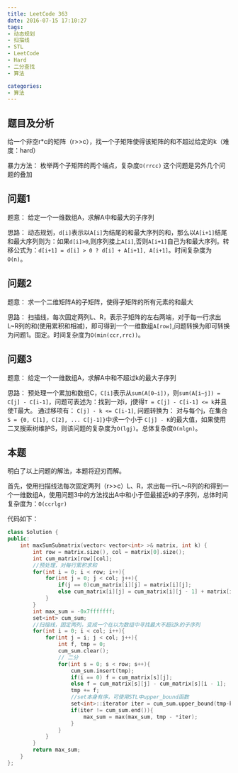 ```yaml
---
title: LeetCode 363
date: 2016-07-15 17:10:27
tags:
- 动态规划
- 扫描线
- STL
- LeetCode
- Hard
- 二分查找
- 算法

categories:
- 算法
---
```


## 题目及分析

给一个非空r*c的矩阵（r>>c），找一个子矩阵使得该矩阵的和不超过给定的k（难度：hard）

暴力方法： 枚举两个子矩阵的两个端点，复杂度`O(rrcc)`
这个问题是另外几个问题的叠加

<!-- more -->

## 问题1
题意： 给定一个一维数组A，求解A中和最大的子序列

思路： 动态规划，`d[i]`表示以`A[i]`为结尾的和最大序列的和，那么以`A[i+1]`结尾和最大序列则为：如果`d[i]>0`,则序列接上`A[i]`,否则`A[i+1]`自己为和最大序列。转移公式为：`d[i+1] = d[i] > 0 ? d[i] + A[i+1], A[i+1]`。时间复杂度为`O(n)`。

## 问题2
题意： 求一个二维矩阵A的子矩阵，使得子矩阵的所有元素的和最大

思路： 扫描线，每次固定两列L、R，表示子矩阵的左右两端，对于每一行求出L~R列的和(使用累积和相减)，即可得到一个一维数组`A[row]`,问题转换为即可转换为问题1。固定。时间复杂度为`O(min(ccr,rrc))`。

## 问题3
题意： 给定一个一维数组A，求解A中和不超过k的最大子序列

思路： 预处理一个累加和数组C，`C[i]`表示从`sum(A[0~i])`，则`sum(A[i~j]) = C[j] - C[i-1]`，问题可表述为：找到一对i，j使得`T = C[j] - C[i-1] <= k`并且使T最大。 通过移项有： `C[j] - k <= C[i-1]`, 问题转换为： 对与每个j，在集合`S = {0, C[1], C[2], ... C[j-1]}`中求一个小于 `C[j] - K`的最大值，如果使用二叉搜索树维护S，则该问题的复杂度为`O(lgj)`。总体复杂度`O(nlgn)`。

## 本题
明白了以上问题的解法，本题将迎刃而解。

首先，使用扫描线法每次固定两列（r>>c）L、R，求出每一行L～R列的和得到一个一维数组A，使用问题3中的方法找出A中和小于但最接近k的子序列，总体时间复杂度为：`O(ccrlgr)`

代码如下：

```C++
class Solution {
public:
    int maxSumSubmatrix(vector< vector<int> >& matrix, int k) {
        int row = matrix.size(), col = matrix[0].size();
        int cum_matrix[row][col];
        //预处理，对每行累积求和
        for(int i = 0; i < row; i++){
            for(int j = 0; j < col; j++){
                if(j == 0)cum_matrix[i][j] = matrix[i][j];
                else cum_matrix[i][j] = cum_matrix[i][j - 1] + matrix[i][j];
            }
        }
        int max_sum = -0x7fffffff;
        set<int> cum_sum;
        //扫描线，固定两列，变成一个在以为数组中寻找最大不超过k的子序列
        for(int i = 0; i < col; i++){
            for(int j = i; j < col; j++){
                int f, tmp = 0;
                cum_sum.clear();
                // 二分
                for(int s = 0; s < row; s++){
                    cum_sum.insert(tmp);
                    if(i == 0) f = cum_matrix[s][j];
                    else f = cum_matrix[s][j] - cum_matrix[s][i - 1];
                    tmp += f;
                    //set本身有序，可使用STL中upper_bound函数
                    set<int>::iterator iter = cum_sum.upper_bound(tmp-k-1);
                    if(iter != cum_sum.end()){
                        max_sum = max(max_sum, tmp - *iter);
                    }
                }
            }
        }
        return max_sum;
    }
};
```


